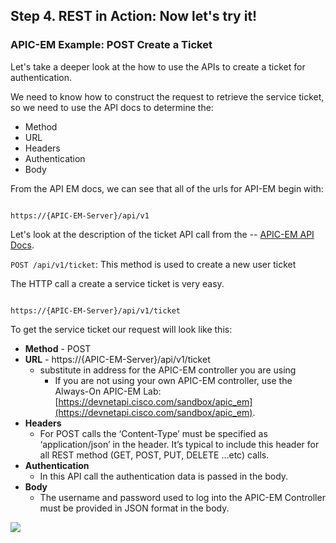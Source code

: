 ## Step 4. REST in Action: Now let's try it!

### APIC-EM Example: POST Create a Ticket

Let's take a deeper look at the how to use the APIs to create a ticket for authentication.

We need to know how to construct the request to retrieve the service ticket, so we need to use the API docs to determine the:

* Method
* URL
* Headers
* Authentication
* Body

From the API EM docs, we can see that all of the urls for API-EM begin with:

```http

https://{APIC-EM-Server}/api/v1

```

Let's look at the description of the ticket API call from the -- <a href="http://devnetapic.cisco.com" target="_blank">APIC-EM API Docs</a>.


`POST /api/v1/ticket`: This method is used to create a new user ticket


The HTTP call a create a service ticket is very easy.
```http

https://{APIC-EM-Server}/api/v1/ticket

```

To get the service ticket our request will look like this:

* **Method** - POST
* **URL** - https://{APIC-EM-Server}/api/v1/ticket
	* substitute in address for the APIC-EM controller you are using
        * If you are not using your own APIC-EM controller, use the Always-On APIC-EM Lab: [https://devnetapi.cisco.com/sandbox/apic_em](https://devnetapi.cisco.com/sandbox/apic_em).
* **Headers**
	* For POST calls the ‘Content-Type’ must be specified as ‘application/json’ in the header.  It’s typical to include this header for all REST method (GET, POST, PUT, DELETE …etc) calls.
* **Authentication**
	* In this API call the authentication data is passed in the body.
* **Body**
	 * The username and password used to log into the APIC-EM Controller must be provided in JSON format in the body.

![](/posts/files/coding-101-rest-basics-ga/assets/images/apic-em-request.png)
